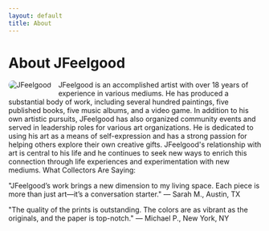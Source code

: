 ```yaml
---
layout: default
title: About
---
```


# About JFeelgood

<img src="/assets/images/jfeelgood-portrait.jpg" alt="JFeelgood" style="max-width:200px;border-radius:12px;float:left;margin:0 1em 1em 0;" />

JFeelgood is an accomplished artist with over 18 years of experience in various mediums. He has produced a substantial body of work, including several hundred paintings, five published books, five music albums, and a video game. In addition to his own artistic pursuits, JFeelgood has also organized community events and served in leadership roles for various art organizations. He is dedicated to using his art as a means of self-expression and has a strong passion for helping others explore their own creative gifts. JFeelgood's relationship with art is central to his life and he continues to seek new ways to enrich this connection through life experiences and experimentation with new mediums.
What Collectors Are Saying:

"JFeelgood’s work brings a new dimension to my living space. Each piece is more than just art—it’s a conversation starter."
— Sarah M., Austin, TX

"The quality of the prints is outstanding. The colors are as vibrant as the originals, and the paper is top-notch."
​— Michael P., New York, NY
